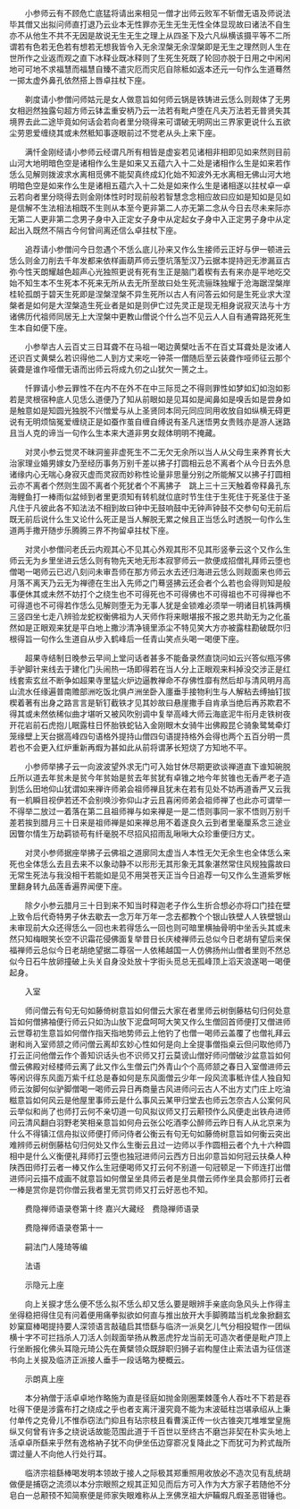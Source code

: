 <!-- { "loadSidebar": true } -->
　　小参师云有不顾危亡底猛将请出来相见一僧才出师云败军不斩僧无语及师说法毕其僧又出拟问师直打退乃云业本无性罪亦无生无生无性全体显现故曰诸法不自生亦不从他生不共不无因是故说无生无生之理上从四圣下及六凡纵横该摄平等不二所谓若有色若无色若有想若无想我皆令入无余涅槃无余涅槃即是无生之理然则人生在世所作之业返而观之直下冰释业既冰释则了生死生死既了轮回亦脱于日用之中闲闲地可可地不求福慧而福慧自臻不遣灾厄而灾厄自除秪如返本还元一句作么生道蓦然一掷太虚外鼻孔依然搭上唇卓拄杖下座。

　　剃度请小参僧问师姑元是女人做意旨如何师云锅是铁铸进云恁么则觌体了无男女相迥然独露句超方师云钵盂重安柄乃云一法若有毗卢堕在凡夫万法若无普贤失其境界去此二途毕竟如何话会若向者里分晓得来可谓破无明网出三界家更说什么五欲尘劳恩爱缠绕其或未然秪知事逐眼前过不觉老从头上来下座。

　　满忏金刚经请小参师云经谓凡所有相皆是虚妄若见诸相非相即见如来然则目前山河大地明暗色空是诸相作么生是如来又五蕴六入十二处是诸相作么生是如来若作恁么见解则拨波求水离相觅佛不能契真终成幻化始不知波外无水离相无佛山河大地明暗色空是如来作么生是诸相五蕴六入十二处是如来作么生是诸相遂以拄杖卓一卓云若向者里分晓得去则金刚体性时时现前般若智慧念念相应故曰应如是知如是见如是信解不生法相法相既不生则从本至今更非第二人亦无第二念从今日去尽未来际亦无第二人更非第二念男子身中入正定女子身中从定起女子身中入正定男子身中从定起出入既然不隔古今何曾间离还信么卓拄杖下座。

　　追荐请小参僧问今日忽遇个不恁么底儿孙来又作么生接师云正好与伊一顿进云恁么则金刀削去千年发都来依样画葫芦师云堕坑落堑汉乃云据本提持迥无渗漏亘古弥今性天朗耀越色超声心光独照更说有死有生正是脑门着楔有去有来亦是平地吃交始不知生本不生死本不死来无所从去无所至故曰处生死流骊珠独耀于沧海踞涅槃岸桂轮孤朗于碧天生死即是涅槃涅槃不异生死所以古人有问答云如何是生死业求大涅槃者是如何是大涅槃造生死业者是如是则伊亡过先灵正是现无相身说寂灭法与十方诸佛历代祖师同居无上大涅槃中更教山僧说个什么岂不见云人人自有通霄路死死生生本自如便下座。

　　小参举古人云百丈三日耳聋不在马祖一喝边黄檗吐舌不在百丈耳聋处是汝诸人还识百丈黄檗么若识得他二人到方丈来吃一钟茶一僧随后至云装聋作哑师征云那个装聋是谁作哑僧无语而出师云将成九仞之山犹欠一篑之土。

　　忏罪请小参云罪性不在内不在外不在中三际觅之不得则罪性如梦如幻如泡如影若是灵根宿种底人见恁么道便乃了知从前眼如是见耳如是闻鼻如是嗅舌如是尝身如是触意如是知圆光独脱不兴憎爱与从上圣贤同本同元同应同用收放自如纵横无碍更说有无明烦恼冤爱缠绕正是如蚕作茧自缠自缚说有圣凡迷悟男女贵贱亦是游人迷路且当人克的谛当一句作么生本来大道非男女觌体明明不掩藏。

　　对灵小参云觉灵不昧洞鉴非虚死生不二无欠无余所以当人从父母生来养育长大治家理业婚男嫁女乃至经历事务万别千差以拂子打圆相云总不离者个从今日去外息诸缘内心无喘心身寂灭虚而灵寂而妙称性论量非思量分别之所能解又以拂子打圆相云亦不离者个然则生固不离者个死犹者个不离拂子　跳上三十三天触着帝释鼻孔东海鲤鱼打一棒雨似盆倾到者里更须知有转机就位底时节生住于生死住于死圣住于圣凡住于凡彼此各不知法法不相到故曰钟中无鼓响鼓中无钟声钟鼓不交参句句无前后既无前后说什么生又论什么死正是当人解脱无累之候且正当恁么时透脱一句作么生道两手撒开随步乐腾腾三界不拘留卓拄杖下座。

　　对灵小参僧问老氏云内观其心不见其心外观其形不见其形竖拳云这个又作么生师云无为乡里坐进云恁么则有物先天地无形本寂寥师云一款便成招僧礼拜师云堕也僧喝一喝师云已迟八刻问未审吾师在那方师云水去还归海进云恁么则觌面来也师云月落不离天乃云无为禅德在生出入先师之门蓦竖拂云还会者个么若也会得则知是般事便休其或未然不妨打个之绕生也不可得死也不可得佛也不可得祖也不可得禅也不可得道也不可得若作恁么见解则堕无为无事人犹是金锁难必须举一明诸目机铢两横三竖四坐七走八辨验龙蛇权衡佛祖为人天师作将来眼堪报不报之恩共助无为之化虽然如是正眼观来犹是平白地上撒沙清净镜里添尘不特见笑大方亦被露柱勘破既尔归根得旨一句作么生道自从步入鹤峰后一任青山笑点头喝一喝便下座。

　　超果寺结制日晚参云早间上堂问话者甚多不能备录然直饶问如云兴答似瓶泻佛手驴脚针来线去于建化门头闹热一场即得若在当人分上正眼观来料掉没交涉正是红线套索玄丝不断争如超果寺里猛火炉边逼教禅命不存佛性靡有然后却与清风明月高山流水任缘遍普南赡部洲吃饭北俱卢洲坐卧入廛垂手接物利生与人解粘去缚抽钉拔楔着著有出身之路言言是斩钉截铁才见其妙故曰悬崖撒手自肯承当绝后再苏欺君不得其或未然依稀似曲才堪听又被风吹别调中复举高峰大师云海底泥牛衔月走铁树夜开花岩前石虎抱儿眠露柱日怀胎铁蛇钻入金刚眼木女骑牛出佛殿昆仑骑象鹭鸶牵灯笼缘壁上天台据高峰四句语格外提持山僧四句语提持格外会得也两个五百分明一贯若也不会更入红炉重新再煆为甚如此从前将谓茅长短烧了方知地不平。

　　小参师举拂子云一向波波望外求无门可入始甘休尽期更欲谈禅道直下谁知碗脱丘所以道去年贫未是贫今年贫始是贫去年贫犹有卓锥之地今年贫锥也无香严老子造到恁么田地仰山犹谓如来禅许师弟会祖师禅且犹未在若有见处不妨再道香严又云我有一机瞬目视伊若还不会别唤沙弥仰山才云且喜闲师弟会祖师禅了也此亦可谓举一不得举二放过一着落在第二且祖师禅与如来禅是一是二悟则事同一家不悟则万别千差若挨到腊月三十日来是祖师禅是如来禅总用不着遂良久云到者里毫厘系念三途业因瞥尔情生万劫羁锁苟有纤毫脱不尽招风招雨乱啾啾大众珍重便归方丈。

　　对灵小参师据座举拂子云佛祖之道廓同太虚当人本性无欠无余生也全体恁么来死也全体恁么去且去来不以象动静不以形形无其形象无其象湛然常住风规独露故曰无常生死法与我没相干若能如是见不用哭苍天正当今日追荐一句又作么生道紫罗帐里翻身转九品莲香遍界闻便下座。

　　除夕小参云腊月三十日到来不知当时释迦老子作么生折合想必亦将口门挂在壁上致令后代奇特男子休去歇去一念万年万年一念去都教个个银山铁壁人人铁壁银山未审现前大众还得恁么一回也未若得恁么一回也则可暗里横抽骨明中坐舌头其或未然只知梅眼笑长空不识霜花侵佛面复举昔日长庆棱禅师云总似今日老胡有望后来保福禅师云总似今日老胡绝望据二尊宿一人依稀越国一人仿佛扬州山僧者里则不然总似今日石牛放卵撞破上头关自身没处放十字街头觅总无孤峰顶上滔天浪遂喝一喝便起身。

　　入室

　　师问僧云有句无句如藤倚树意旨如何僧云大家在者里师云树倒藤枯句归何处意旨如何僧拂袖便行师云只如沩山放下泥盘呵呵大笑又作么生僧回首师便打又僧进师云世尊初生意旨如何僧作指天指地势师云上他钓了也僧一喝师云盖覆了也僧礼拜云谢和尚入室师颔之师问僧云离却玄妙心性如何是向上全提事僧指桌云但问取他师乃打云正问他僧云作个善知识话头也不识师又打云莫谤山僧好师问僧破沙盆意旨如何僧云佛殿对经楼师云离了此又作么生僧云门外青山个个高师颔之春日入室僧进师云等闲识得东风面万紫千红总是春如何是东风面僧云少年一段风流事秪许佳人独自知师云汝脚何似驴脚僧喝一喝师云异日再商量古风进师问云古人不出方丈门庄上吃油糍意旨如何风云是他屋里事师云是什么事风云某甲归堂去也师云怎奈古人公案何风云举似和尚了也师打云何不亲切道一句风拟议师又打云颟顸作么风便走出铁舟进师问云清风翻白羽野老笑相亲意旨如何舟云张公吃酒李公醉师云昨日有人从北京来为什么不得镇江信舟拟议师便打师问侍者公衡云有句无句如藤倚树意旨如何衡云突出难辨师云树倒藤枯句归何处又作么生衡云且过一边师以手作圆相云者个九十六种圆相中是什么义衡便礼拜师打云堕也独冠进师问云西方日出卯意旨如何冠云扶桑人种陕西田师打云者一棒又作么生冠便喝师又打云何不别道一句冠顿足一下师连打出僧进师问云描不成画不就意旨如何僧呈坐具师云者是坐具僧云师作坐具会那师打云者一棒是赏你是罚你僧云我者里无赏罚师又打云好恶也不知。

　　费隐禅师语录卷第十终
嘉兴大藏经　费隐禅师语录


　　费隐禅师语录卷第十一

　　嗣法门人隆琦等编

　　法语

　　示隐元上座

　　向上关捩才恁么便不恁么拟不恁么却又恁么要是眼辨手亲底向急风头上作得主坐得稳把得住见有问着便用痛拳拟欲如何直与推出放开大手脚腾踏当机龙象掀翻玄妙窠窟棒喝提持要人深领语言敲磕启其悟繇与临济一派臭乞儿气分相投辊作一团纵横十字不可拦挡杀人刀活人剑觌面举扬从教恶虎狞龙当前无可造次者便是毗卢顶上行坐断报化佛头耳隐元琦公先在黄檗领众既辞职归狮子岩构屋住止索法语为征信遂书向上关捩及临济正派接人垂手一段话略为梗概云。

　　示朗真上座

　　本分衲僧于活卓卓地作略施为直是径庭如抛金刚圈栗棘蓬令人吞吐不下若是吞吐得下便是涉露布打之绕成之乎也者支离汗漫究竟不能为末波砥柱岂堪承绍从上秉付单传之克骨儿不惟忝窃法门抑且有玷宗枝且看曹溪正传一伙古锥突兀堆堆堂皇施纵又何曾有许多之绕说话故能范围此道于千百世以至终古不磨岂非契在朴实头地上活卓卓所繇来乎然有逸格衲子犹不向伊坐伍边穿窬况复降此之下而犹可为矜式哉所谓过量人不向他人行处行耳。

　　临济宗祖繇棒喝发明本领故于接人之际极其郑重照用收放必不造次见有乱统胡做便是捕窃之流须以本分宗眼照之规其正知见而后方可入作为大方家子若随他不分皂白一总颟顸不知简察便是师家失眼难称从上烹佛烹祖大炉鞴煆凡煆圣恶钳锤也。

